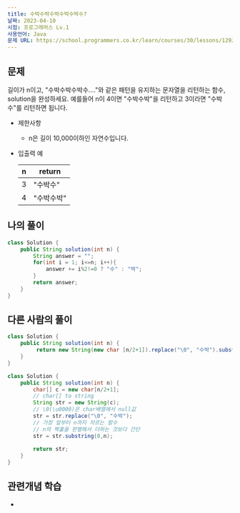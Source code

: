 ```yaml
---
title: 수박수박수박수박수박수?
날짜: 2023-04-10
시험: 프로그래머스 Lv.1
사용언어: Java
문제 URL: https://school.programmers.co.kr/learn/courses/30/lessons/12922
---
```

## 문제

길이가 n이고, "수박수박수박수...."와 같은 패턴을 유지하는 문자열을 리턴하는 함수, solution을 완성하세요. 예를들어 n이 4이면 "수박수박"을 리턴하고 3이라면 "수박수"를 리턴하면 됩니다.

- 제한사항
    - n은 길이 10,000이하인 자연수입니다.
- 입출력 예
    
    
    | n | return |
    | --- | --- |
    | 3 | "수박수" |
    | 4 | "수박수박" |

## 나의 풀이

```java
class Solution {
    public String solution(int n) {
        String answer = "";
        for(int i = 1; i<=n; i++){
            answer += i%2!=0 ? "수" : "박";
        }
        return answer;
    }
}
```

## 다른 사람의 풀이

```java
class Solution {
    public String solution(int n) {
         return new String(new char [n/2+1]).replace("\0", "수박").substring(0,n);
    }
}

class Solution {
    public String solution(int n) {
        char[] c = new char[n/2+1];
        // char[] to string
        String str = new String(c); 
        // \0(\u0000)은 char배열에서 null값
        str = str.replace("\0", "수박");
        // 가장 앞부터 n까지 자르는 함수
        // n의 짝홀을 판별해서 더하는 것보다 간단
        str = str.substring(0,n); 
        
        return str;
    }
}
```

## 관련개념 학습

-